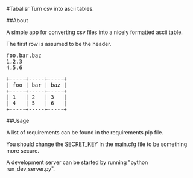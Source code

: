 #Tabalisr
Turn csv into ascii tables.

##About

A simple app for converting csv files into a nicely formatted
ascii table.

The first row is assumed to be the header.

<pre>
foo,bar,baz
1,2,3
4,5,6
</pre>

<pre>
+-----+-----+-----+
| foo | bar | baz |
+-----+-----+-----+
| 1   | 2   | 3   |
| 4   | 5   | 6   |
+-----+-----+-----+
</pre>

##Usage

A list of requirements can be found in the requirements.pip file.

You should change the SECRET_KEY in the main.cfg file to be something more secure.

A development server can be started by running "python run_dev_server.py".


